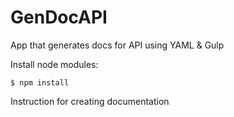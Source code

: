 GenDocAPI
=========

App that generates docs for API using YAML & Gulp

Install node modules:

```
$ npm install
```

Instruction for creating documentation
